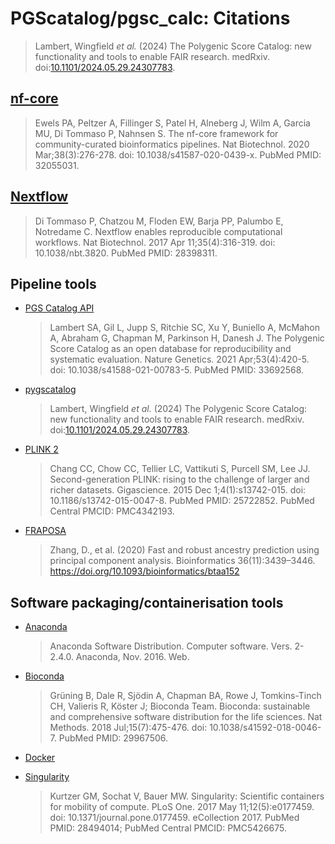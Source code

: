 # PGScatalog/pgsc_calc: Citations

> Lambert, Wingfield _et al._ (2024) The Polygenic Score Catalog: new functionality and tools to enable FAIR research. medRxiv. doi:[10.1101/2024.05.29.24307783](https://doi.org/10.1101/2024.05.29.24307783).
  
## [nf-core](https://pubmed.ncbi.nlm.nih.gov/32055031/)

> Ewels PA, Peltzer A, Fillinger S, Patel H, Alneberg J, Wilm A, Garcia MU, Di Tommaso P, Nahnsen S. The nf-core framework for community-curated bioinformatics pipelines. Nat Biotechnol. 2020 Mar;38(3):276-278. doi: 10.1038/s41587-020-0439-x. PubMed PMID: 32055031.

## [Nextflow](https://pubmed.ncbi.nlm.nih.gov/28398311/)

> Di Tommaso P, Chatzou M, Floden EW, Barja PP, Palumbo E, Notredame C. Nextflow enables reproducible computational workflows. Nat Biotechnol. 2017 Apr 11;35(4):316-319. doi: 10.1038/nbt.3820. PubMed PMID: 28398311.

## Pipeline tools

* [PGS Catalog API](https://pubmed.ncbi.nlm.nih.gov/33692568/)
    > Lambert SA, Gil L, Jupp S, Ritchie SC, Xu Y, Buniello A, McMahon A, Abraham G, Chapman M, Parkinson H, Danesh J. The Polygenic Score Catalog as an open database for reproducibility and systematic evaluation. Nature Genetics. 2021 Apr;53(4):420-5. doi: 10.1038/s41588-021-00783-5. PubMed PMID: 33692568.

* [pygscatalog](https://github.com/PGScatalog/pygscatalog)

    > Lambert, Wingfield _et al._ (2024) The Polygenic Score Catalog: new functionality and tools to enable FAIR research. medRxiv. doi:[10.1101/2024.05.29.24307783](https://doi.org/10.1101/2024.05.29.24307783).
    
* [PLINK 2](https://pubmed.ncbi.nlm.nih.gov/25722852/)
    > Chang CC, Chow CC, Tellier LC, Vattikuti S, Purcell SM, Lee JJ. Second-generation PLINK: rising to the challenge of larger and richer datasets. Gigascience. 2015 Dec 1;4(1):s13742-015. doi: 10.1186/s13742-015-0047-8. PubMed PMID: 25722852. PubMed Central PMCID: PMC4342193.

* [FRAPOSA](https://pubmed.ncbi.nlm.nih.gov/32196066/)
    > Zhang, D., et al. (2020) Fast and robust ancestry prediction using principal component analysis. Bioinformatics 36(11):3439–3446. https://doi.org/10.1093/bioinformatics/btaa152

## Software packaging/containerisation tools

* [Anaconda](https://anaconda.com)
    > Anaconda Software Distribution. Computer software. Vers. 2-2.4.0. Anaconda, Nov. 2016. Web.

* [Bioconda](https://pubmed.ncbi.nlm.nih.gov/29967506/)
    > Grüning B, Dale R, Sjödin A, Chapman BA, Rowe J, Tomkins-Tinch CH, Valieris R, Köster J; Bioconda Team. Bioconda: sustainable and comprehensive software distribution for the life sciences. Nat Methods. 2018 Jul;15(7):475-476. doi: 10.1038/s41592-018-0046-7. PubMed PMID: 29967506.

* [Docker](https://dl.acm.org/doi/10.5555/2600239.2600241)

* [Singularity](https://pubmed.ncbi.nlm.nih.gov/28494014/)
    > Kurtzer GM, Sochat V, Bauer MW. Singularity: Scientific containers for mobility of compute. PLoS One. 2017 May 11;12(5):e0177459. doi: 10.1371/journal.pone.0177459. eCollection 2017. PubMed PMID: 28494014; PubMed Central PMCID: PMC5426675.
